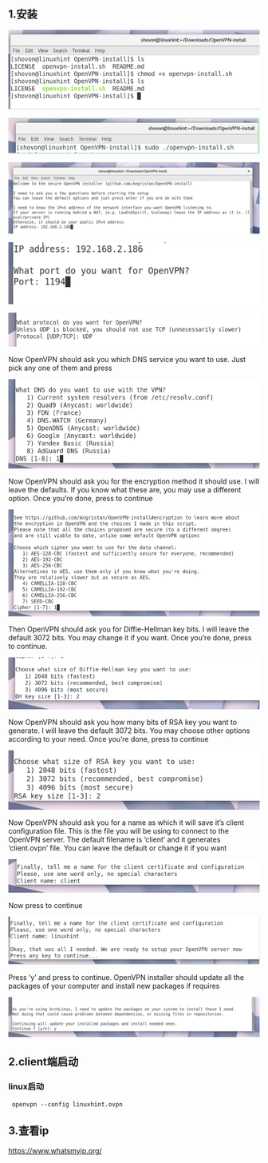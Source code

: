 ## 1.安装

![](img/1.png)

![](img/2.png)

![](img/enter.png)

![](img/open-vpn.png)

![](img/tcp.png)

Now OpenVPN should ask you which DNS service you want to use. Just pick any one of them and press <Enter>

![](img/open-vpn-3.png)

Now OpenVPN should ask you for the encryption method it should use. I will leave the defaults. If you know what these are, you may use a different option. Once you’re done, press <Enter> to continue

![](img/op-1.png)

Then OpenVPN should ask you for Diffie-Hellman key bits. I will leave the default 3072 bits. You may change it if you want. Once you’re done, press <Enter> to continue.

![](img/diff.png)

Now OpenVPN should ask you how many bits of RSA key you want to generate. I will leave the default 3072 bits. You may choose other options according to your need. Once you’re done, press <Enter> to continue

![](img/diff-1.png)

Now OpenVPN should ask you for a name as which it will save it’s client configuration file. This is the file you will be using to connect to the OpenVPN server. The default filename is ‘client’ and it generates ‘client.ovpn’ file. You can leave the default or change it if you want

![](img/diff-2.png)

Now press <Enter> to continue

![](img/3.png)

Press ‘y’ and press <Enter> to continue. OpenVPN installer should update all the packages of your computer and install new packages if requires

![](img/ln.png)

## 2.client端启动

### linux启动

```shell
 openvpn --config linuxhint.ovpn
```

## 3.查看ip

https://www.whatsmyip.org/









































































